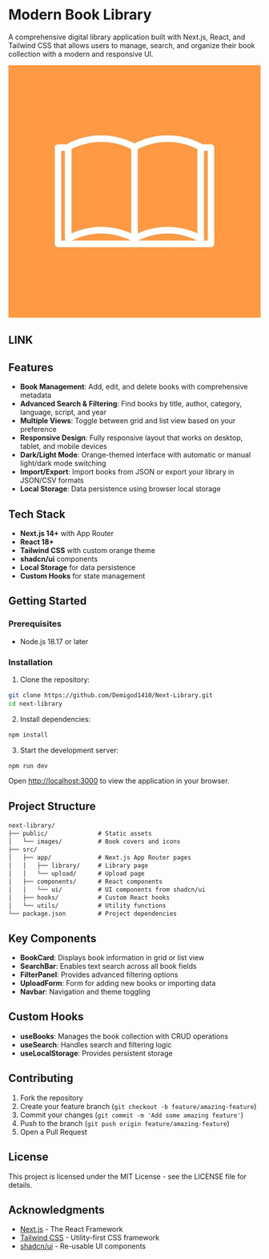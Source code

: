 # Modern Book Library

A comprehensive digital library application built with Next.js, React, and Tailwind CSS that allows users to manage, search, and organize their book collection with a modern and responsive UI.

![Modern Book Library](/public/images/book_icon.jpg)

## LINK 

## Features

- **Book Management**: Add, edit, and delete books with comprehensive metadata
- **Advanced Search & Filtering**: Find books by title, author, category, language, script, and year
- **Multiple Views**: Toggle between grid and list view based on your preference
- **Responsive Design**: Fully responsive layout that works on desktop, tablet, and mobile devices
- **Dark/Light Mode**: Orange-themed interface with automatic or manual light/dark mode switching
- **Import/Export**: Import books from JSON or export your library in JSON/CSV formats
- **Local Storage**: Data persistence using browser local storage

## Tech Stack

- **Next.js 14+** with App Router
- **React 18+**
- **Tailwind CSS** with custom orange theme
- **shadcn/ui** components
- **Local Storage** for data persistence
- **Custom Hooks** for state management

## Getting Started

### Prerequisites

- Node.js 18.17 or later

### Installation

1. Clone the repository:

```bash
git clone https://github.com/Demigod1410/Next-Library.git
cd next-library
```

2. Install dependencies:

```bash
npm install
```

3. Start the development server:

```bash
npm run dev
```

Open [http://localhost:3000](http://localhost:3000) to view the application in your browser.

## Project Structure

```
next-library/
├── public/              # Static assets
│   └── images/          # Book covers and icons
├── src/
│   ├── app/             # Next.js App Router pages
│   │   ├── library/     # Library page
│   │   └── upload/      # Upload page
│   ├── components/      # React components
│   │   └── ui/          # UI components from shadcn/ui
│   ├── hooks/           # Custom React hooks
│   └── utils/           # Utility functions
└── package.json         # Project dependencies
```

## Key Components

- **BookCard**: Displays book information in grid or list view
- **SearchBar**: Enables text search across all book fields
- **FilterPanel**: Provides advanced filtering options
- **UploadForm**: Form for adding new books or importing data
- **Navbar**: Navigation and theme toggling

## Custom Hooks

- **useBooks**: Manages the book collection with CRUD operations
- **useSearch**: Handles search and filtering logic
- **useLocalStorage**: Provides persistent storage

## Contributing

1. Fork the repository
2. Create your feature branch (`git checkout -b feature/amazing-feature`)
3. Commit your changes (`git commit -m 'Add some amazing feature'`)
4. Push to the branch (`git push origin feature/amazing-feature`)
5. Open a Pull Request

## License

This project is licensed under the MIT License - see the LICENSE file for details.

## Acknowledgments

- [Next.js](https://nextjs.org) - The React Framework
- [Tailwind CSS](https://tailwindcss.com) - Utility-first CSS framework
- [shadcn/ui](https://ui.shadcn.com) - Re-usable UI components
